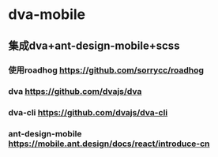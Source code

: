 # dva-mobile

## 集成dva+ant-design-mobile+scss
### 使用roadhog https://github.com/sorrycc/roadhog
### dva https://github.com/dvajs/dva
### dva-cli https://github.com/dvajs/dva-cli
### ant-design-mobile https://mobile.ant.design/docs/react/introduce-cn
